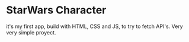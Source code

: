 # StarWars Character
it's my first app, build with HTML, CSS and JS, to try to fetch API's. 
Very very simple proyect.
